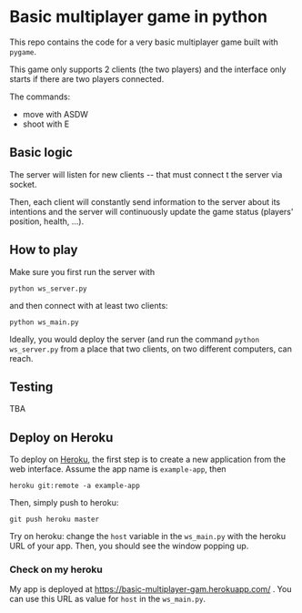 # Basic multiplayer game in python

This repo contains the code for a very basic multiplayer game built with `pygame`.

This game only supports 2 clients (the two players) and the interface only starts if there are two players connected.

The commands:
 - move with ASDW
 - shoot with E
 
## Basic logic
 
The server will listen for new clients -- that must connect t the server via socket.
 
Then, each client will constantly send information to the server about its intentions and the server will continuously update the game status (players' position, health, ...).

## How to play

Make sure you first run the server with

```
python ws_server.py
```

and then connect with at least two clients:

```
python ws_main.py
```

Ideally, you would deploy the server (and run the command `python ws_server.py` from a place that two clients, on two different computers, can reach.

## Testing

TBA

## Deploy on Heroku

To deploy on [Heroku](https://devcenter.heroku.com/articles/git), the first step is to create a new application from the web interface. Assume the app name is `example-app`, then

```
heroku git:remote -a example-app
```

Then, simply push to heroku:

```
git push heroku master
```

Try on heroku: change the `host` variable in the `ws_main.py` with the heroku URL of your app. Then, you should see the window popping up.

### Check on my heroku

My app is deployed at https://basic-multiplayer-gam.herokuapp.com/ . You can use this URL as value for `host` in the `ws_main.py`.
